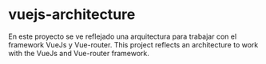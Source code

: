 # vuejs-architecture
En este proyecto se ve reflejado una arquitectura para trabajar con el framework VueJs y Vue-router.   This project reflects an architecture to work with the VueJs and Vue-router framework.

